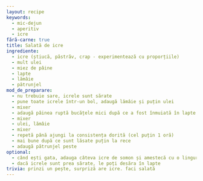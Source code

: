 ```yaml
---
layout: recipe
keywords:
  - mic-dejun
  - aperitiv
  - icre
fără-carne: true
title: Salată de icre
ingrediente:
  - icre (știucă, păstrăv, crap - experimentează cu proporțiile)
  - mult ulei
  - miez de pâine
  - lapte
  - lămâie
  - pătrunjel
mod_de_preparare:
  - nu trebuie sare, icrele sunt sărate
  - pune toate icrele într-un bol, adaugă lămâie și puțin ulei
  - mixer
  - adaugă pâinea ruptă bucățele mici după ce a fost înmuiată în lapte și apoi stoarsă
  - mixer
  - ulei, lămâie
  - mixer
  - repetă până ajungi la consistența dorită (cel puțin 1 oră)
  - mai bune după ce sunt lăsate puțin la rece
  - adaugă pătrunjel peste
optional:
  - când ești gata, adauga câteva icre de somon și amestecă cu o lingură fără să le spargi
  - dacă icrele sunt prea sărate, le poți desăra în lapte
trivia: prinzi un pește, surpriză are icre. faci salată
---
```

